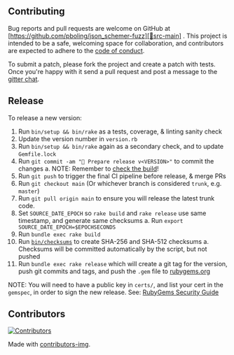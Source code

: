 ## Contributing

Bug reports and pull requests are welcome on GitHub at [https://github.com/pboling/json_schemer-fuzz][🚎src-main]
. This project is intended to be a safe, welcoming space for collaboration, and contributors are expected to adhere to
the [code of conduct][🤝conduct].

To submit a patch, please fork the project and create a patch with tests. Once you're happy with it send a pull request
and post a message to the [gitter chat][🏘chat].

## Release

To release a new version:

1. Run `bin/setup && bin/rake` as a tests, coverage, & linting sanity check
2. Update the version number in `version.rb`
3. Run `bin/setup && bin/rake` again as a secondary check, and to update `Gemfile.lock`
4. Run `git commit -am "🔖 Prepare release v<VERSION>"` to commit the changes
   a. NOTE: Remember to [check the build][🧪build]!
5. Run `git push` to trigger the final CI pipeline before release, & merge PRs
6. Run `git checkout main` (Or whichever branch is considered `trunk`, e.g. `master`)
7. Run `git pull origin main` to ensure you will release the latest trunk code.
8. Set `SOURCE_DATE_EPOCH` so `rake build` and `rake release` use same timestamp, and generate same checksums
   a. Run `export SOURCE_DATE_EPOCH=$EPOCHSECONDS`
9. Run `bundle exec rake build`
10. Run [`bin/checksums`](https://github.com/rubygems/guides/pull/325) to create SHA-256 and SHA-512 checksums
   a. Checksums will be committed automatically by the script, but not pushed
11. Run `bundle exec rake release` which will create a git tag for the version, 
   push git commits and tags, and push the `.gem` file to [rubygems.org][💎rubygems]

NOTE: You will need to have a public key in `certs/`, and list your cert in the
`gemspec`, in order to sign the new release.
See: [RubyGems Security Guide][🔒️rubygems-security-guide]

## Contributors

[![Contributors](https://contrib.rocks/image?repo=pboling/json_schemer-fuzz)][🖐contributors]

Made with [contributors-img][🖐contrib-rocks].

[🧪build]: https://github.com/pboling/json_schemer-fuzz/actions
[🏘chat]: https://matrix.to/#/%23pboling_json_schemer-fuzz:gitter.im
[🤝conduct]: https://github.com/pboling/json_schemer-fuzz/blob/main/CODE_OF_CONDUCT.md
[🖐contrib-rocks]: https://contrib.rocks
[🖐contributors]: https://github.com/pboling/json_schemer-fuzz/graphs/contributors
[💎rubygems]: https://rubygems.org
[🔒️rubygems-security-guide]: https://guides.rubygems.org/security/#building-gems
[🚎src-main]: https://github.com/pboling/json_schemer-fuzz
